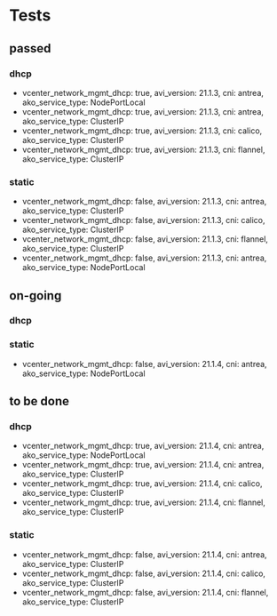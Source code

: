 # Tests

## passed
### dhcp

- vcenter_network_mgmt_dhcp: true, avi_version: 21.1.3, cni: antrea, ako_service_type: NodePortLocal
- vcenter_network_mgmt_dhcp: true, avi_version: 21.1.3, cni: antrea, ako_service_type: ClusterIP
- vcenter_network_mgmt_dhcp: true, avi_version: 21.1.3, cni: calico, ako_service_type: ClusterIP
- vcenter_network_mgmt_dhcp: true, avi_version: 21.1.3, cni: flannel, ako_service_type: ClusterIP

### static

- vcenter_network_mgmt_dhcp: false, avi_version: 21.1.3, cni: antrea, ako_service_type: ClusterIP
- vcenter_network_mgmt_dhcp: false, avi_version: 21.1.3, cni: calico, ako_service_type: ClusterIP
- vcenter_network_mgmt_dhcp: false, avi_version: 21.1.3, cni: flannel, ako_service_type: ClusterIP
- vcenter_network_mgmt_dhcp: false, avi_version: 21.1.3, cni: antrea, ako_service_type: NodePortLocal


## on-going

### dhcp

### static

- vcenter_network_mgmt_dhcp: false, avi_version: 21.1.4, cni: antrea, ako_service_type: NodePortLocal



## to be done

### dhcp

- vcenter_network_mgmt_dhcp: true, avi_version: 21.1.4, cni: antrea, ako_service_type: NodePortLocal
- vcenter_network_mgmt_dhcp: true, avi_version: 21.1.4, cni: antrea, ako_service_type: ClusterIP
- vcenter_network_mgmt_dhcp: true, avi_version: 21.1.4, cni: calico, ako_service_type: ClusterIP
- vcenter_network_mgmt_dhcp: true, avi_version: 21.1.4, cni: flannel, ako_service_type: ClusterIP

### static

- vcenter_network_mgmt_dhcp: false, avi_version: 21.1.4, cni: antrea, ako_service_type: ClusterIP
- vcenter_network_mgmt_dhcp: false, avi_version: 21.1.4, cni: calico, ako_service_type: ClusterIP
- vcenter_network_mgmt_dhcp: false, avi_version: 21.1.4, cni: flannel, ako_service_type: ClusterIP

